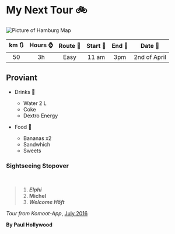# My Next Tour  :bike:
![Picture of Hamburg Map](https://media.bikemap.net/routes/2278546/staticmaps/2278546_420x400.jpg)

|km  :arrows_clockwise:|Hours :watch:|Route  :mount_fuji:|Start  :crossed_flags:|End  :checkered_flag:|Date  :date:|
|:---:|:---:|:---:|:---:|:---:|:---:|
|50|3h  |Easy|11 am|3pm|2nd of April|

## Proviant
- Drinks  :tropical_drink:
  -  Water 2 L 
  -  Coke 
  -  Dextro Energy 

- Food  :hamburger:
  - Bananas x2
  - Sandwhich
  - Sweets

**<h3>Sightseeing Stopover**</h3>
​
>1. ***Elphi***
>2. __Michel__
>3. __*Welcome Höft*__

*Tour from Komoot-App*, [July 2016](https://www.komoot.de/about)  

__By Paul Hollywood__
